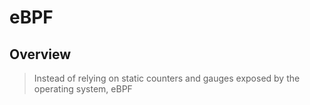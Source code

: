 # eBPF

## Overview

> Instead of relying on static counters and gauges exposed by the operating system, eBPF